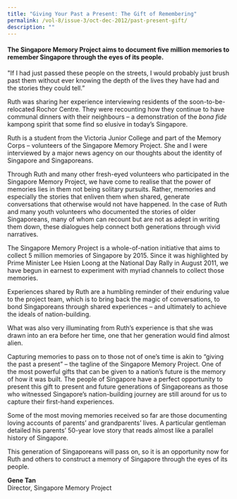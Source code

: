 ```yaml
---
title: "Giving Your Past a Present: The Gift of Remembering"
permalink: /vol-8/issue-3/oct-dec-2012/past-present-gift/
description: ""
---
```

#### The Singapore Memory Project aims to document five million memories to remember Singapore through the eyes of its people.

"If I had just passed these people on the streets, I would probably just brush past them without ever knowing the depth of the lives they have had and the stories they could tell.”

Ruth was sharing her experience interviewing residents of the soon-to-be-relocated Rochor Centre. They were recounting how they continue to have communal dinners with their neighbours – a demonstration of the *bona fide* kampong spirit that some find so elusive in today’s Singapore.

Ruth is a student from the Victoria Junior College and part of the Memory Corps – volunteers of the Singapore Memory Project. She and I were interviewed by a major news agency on our thoughts about the identity of Singapore and Singaporeans.

Through Ruth and many other fresh-eyed volunteers who participated in the Singapore Memory Project, we have come to realise that the power of memories lies in them not being solitary pursuits. Rather, memories and especially the stories that enliven them when shared, generate conversations that otherwise would not have happened. In the case of Ruth and many youth volunteers who documented the stories of older Singaporeans, many of whom can recount but are not as adept in writing them down, these dialogues help connect both generations through vivid narratives.

The Singapore Memory Project is a whole-of-nation initiative that aims to collect 5 million memories of Singapore by 2015. Since it was highlighted by Prime Minister Lee Hsien Loong at the National Day Rally in August 2011, we have begun in earnest to experiment with myriad channels to collect those memories.

Experiences shared by Ruth are a humbling reminder of their enduring value to the project team, which is to bring back the magic of conversations, to bond Singaporeans through shared experiences – and ultimately to achieve the ideals of nation-building.

What was also very illuminating from Ruth’s experience is that she was drawn into an era before her time, one that her generation would find almost alien.

Capturing memories to pass on to those not of one’s time is akin to “giving the past a present” – the tagline of the Singapore Memory Project. One of the most powerful gifts that can be given to a nation’s future is the memory of how it was built. The people of Singapore have a perfect opportunity to present this gift to present and future generations of Singaporeans as those who witnessed Singapore’s nation-building journey are still around for us to capture their first-hand experiences.

Some of the most moving memories received so far are those documenting loving accounts of parents’ and grandparents’ lives. A particular gentleman detailed his parents’ 50-year love story that reads almost like a parallel history of Singapore.

This generation of Singaporeans will pass on, so it is an opportunity now for Ruth and others to construct a memory of Singapore through the eyes of its people.

<b>Gene Tan</b><br>Director, Singapore Memory Project